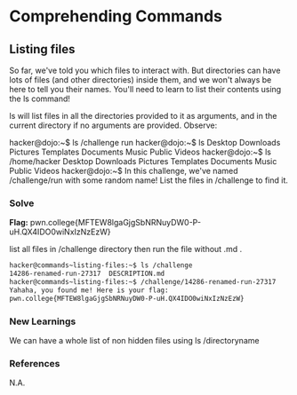 # Comprehending Commands

## Listing files

So far, we've told you which files to interact with. But directories can have lots of files (and other directories) inside them, and we won't always be here to tell you their names. You'll need to learn to list their contents using the ls command!

ls will list files in all the directories provided to it as arguments, and in the current directory if no arguments are provided. Observe:

hacker@dojo:~$ ls /challenge
run
hacker@dojo:~$ ls
Desktop    Downloads  Pictures  Templates
Documents  Music      Public    Videos
hacker@dojo:~$ ls /home/hacker
Desktop    Downloads  Pictures  Templates
Documents  Music      Public    Videos
hacker@dojo:~$
In this challenge, we've named /challenge/run with some random name! List the files in /challenge to find it.

### Solve
**Flag:** pwn.college{MFTEW8lgaGjgSbNRNuyDW0-P-uH.QX4IDO0wiNxIzNzEzW}

list all files in /challenge directory then run the file without .md .

```bash
hacker@commands~listing-files:~$ ls /challenge
14286-renamed-run-27317  DESCRIPTION.md
hacker@commands~listing-files:~$ /challenge/14286-renamed-run-27317
Yahaha, you found me! Here is your flag:
pwn.college{MFTEW8lgaGjgSbNRNuyDW0-P-uH.QX4IDO0wiNxIzNzEzW}
```

### New Learnings
We can have a whole list of non hidden files using ls /directoryname

### References 
N.A.
